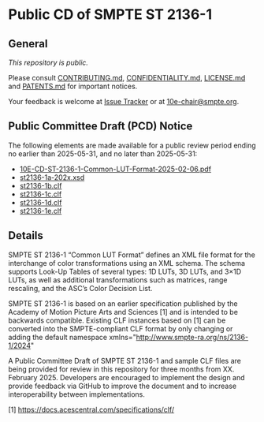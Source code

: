 # Public CD of SMPTE ST 2136-1

## General

_This repository is *public*._

Please consult [CONTRIBUTING.md](./CONTRIBUTING.md), [CONFIDENTIALITY.md](./CONFIDENTIALITY.md), [LICENSE.md](./LICENSE.md) and
[PATENTS.md](./PATENTS.md) for important notices.

Your feedback is welcome at [Issue Tracker](https://github.com/SMPTE/st2136-1/issues) or at [10e-chair@smpte.org](mailto:10e-chair@smpte.org).

## Public Committee Draft (PCD) Notice

The following elements are made available for a public review period ending no earlier than 2025-05-31, and no later than 2025-05-31:

* <a href="https://github.com/SMPTE/st2136-1/blob/main/10E-CD-ST-2136-1-Common-LUT-Format-2025-02-06.pdf">10E-CD-ST-2136-1-Common-LUT-Format-2025-02-06.pdf</a>
* <a href="https://github.com/SMPTE/st2136-1/blob/main/st2136-1a-202x.xsd">st2136-1a-202x.xsd</a>
* <a href="https://github.com/SMPTE/st2136-1/blob/main/st2136-1b.clf">st2136-1b.clf</a>
* <a href="https://github.com/SMPTE/st2136-1/blob/main/st2136-1c.clf">st2136-1c.clf</a>
* <a href="https://github.com/SMPTE/st2136-1/blob/main/st2136-1d.clf">st2136-1d.clf</a>
* <a href="https://github.com/SMPTE/st2136-1/blob/main/st2136-1e.clf">st2136-1e.clf</a>


## Details

SMPTE ST 2136-1 “Common LUT Format” defines an XML file format for the interchange of color transformations using an XML schema. The schema supports Look-Up Tables of several types: 1D LUTs, 3D LUTs, and 3×1D LUTs, as well as additional transformations such as matrices, range rescaling, and the ASC’s Color Decision List.

SMPTE ST 2136-1 is based on an earlier specification published by the Academy of Motion Picture Arts and Sciences [1] and is intended to be backwards compatible.
Existing CLF instances based on [1] can be converted into the SMPTE-compliant CLF format by only changing or adding the default namespace xmlns="http://www.smpte-ra.org/ns/2136-1/2024"

A Public Committee Draft of SMPTE ST 2136-1 and sample CLF files are being provided for review in this repository for three months from XX. February 2025. Developers are encouraged to implement the design and provide feedback via GitHub to improve the document and to increase interoperability between implementations.

[1] <a href="https://docs.acescentral.com/specifications/clf/">https://docs.acescentral.com/specifications/clf/</a>
